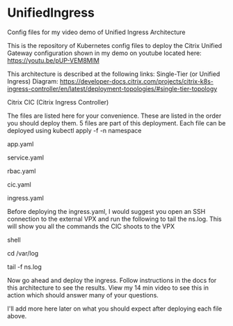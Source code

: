# UnifiedIngress
Config files for my video demo of Unified Ingress Architecture

This is the repository of Kubernetes config files to deploy the Citrix Unified Gateway configuration shown in my demo on youtube located here: https://youtu.be/pUP-VEM8MlM

This architecture is described at the following links:
Single-Tier (or Unified Ingress) Diagram:
https://developer-docs.citrix.com/projects/citrix-k8s-ingress-controller/en/latest/deployment-topologies/#single-tier-topology

Citrix CIC (Citrix Ingress Controller)


The files are listed here for your convenience. These are listed in the order you should deploy them.
5 files are part of this deployment. 
Each file can be deployed using kubectl apply -f <filename> -n namespace

app.yaml
  
service.yaml

rbac.yaml

cic.yaml

ingress.yaml

Before deploying the ingress.yaml, I would suggest you open an SSH connection to the external VPX and run the following to tail the ns.log. This will show you all the commands the CIC shoots to the VPX


shell

cd /var/log

tail -f ns.log

Now go ahead and deploy the ingress. Follow instructions in the docs for this architecture to see the results. View my 14 min video to see this in action which should answer many of your questions.

I'll add more here later on what you should expect after deploying each file above.
